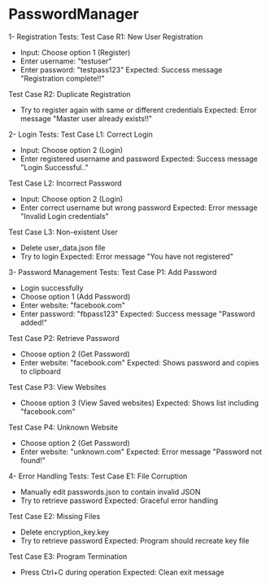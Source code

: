 # PasswordManager

1- Registration Tests:
Test Case R1: New User Registration
- Input: Choose option 1 (Register)
- Enter username: "testuser"
- Enter password: "testpass123"
Expected: Success message "Registration complete!!"

Test Case R2: Duplicate Registration
- Try to register again with same or different credentials
Expected: Error message "Master user already exists!!"

2- Login Tests:
Test Case L1: Correct Login
- Input: Choose option 2 (Login)
- Enter registered username and password
Expected: Success message "Login Successful.."

Test Case L2: Incorrect Password
- Input: Choose option 2 (Login)
- Enter correct username but wrong password
Expected: Error message "Invalid Login credentials"

Test Case L3: Non-existent User
- Delete user_data.json file
- Try to login
Expected: Error message "You have not registered"

3- Password Management Tests:
Test Case P1: Add Password
- Login successfully
- Choose option 1 (Add Password)
- Enter website: "facebook.com"
- Enter password: "fbpass123"
Expected: Success message "Password added!"

Test Case P2: Retrieve Password
- Choose option 2 (Get Password)
- Enter website: "facebook.com"
Expected: Shows password and copies to clipboard

Test Case P3: View Websites
- Choose option 3 (View Saved websites)
Expected: Shows list including "facebook.com"

Test Case P4: Unknown Website
- Choose option 2 (Get Password)
- Enter website: "unknown.com"
Expected: Error message "Password not found!"

4- Error Handling Tests:
Test Case E1: File Corruption
- Manually edit passwords.json to contain invalid JSON
- Try to retrieve password
Expected: Graceful error handling

Test Case E2: Missing Files
- Delete encryption_key.key
- Try to retrieve password
Expected: Program should recreate key file

Test Case E3: Program Termination
- Press Ctrl+C during operation
Expected: Clean exit message


